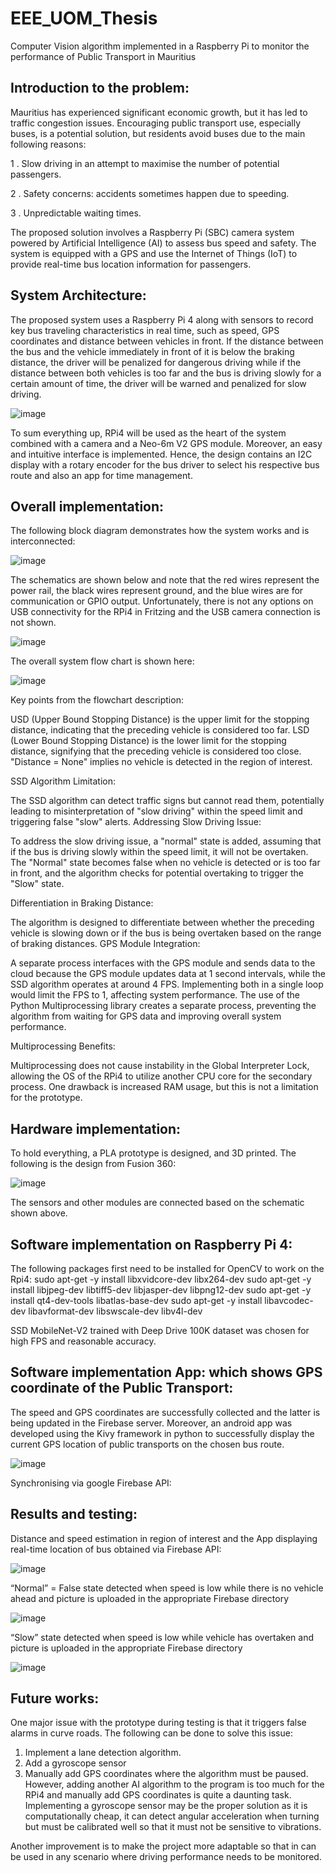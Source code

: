 # EEE_UOM_Thesis
Computer Vision algorithm implemented in a Raspberry Pi to monitor the performance of Public Transport in Mauritius


## Introduction to the problem:

Mauritius has experienced significant economic growth, but it has led to traffic congestion issues. Encouraging public transport use, especially buses, is a potential solution, but residents avoid buses due to the main following reasons:

1 . Slow driving in an attempt to maximise the number of potential passengers.

2 . Safety concerns: accidents sometimes happen due to speeding.

3 . Unpredictable waiting times.

The proposed solution involves a Raspberry Pi (SBC) camera system powered by Artificial Intelligence (AI) to assess bus speed and safety. The system is equipped with a GPS and use the Internet of Things (IoT) to provide real-time bus location information for passengers.


## System Architecture:

The proposed system uses a Raspberry Pi 4 along with sensors to record key bus traveling characteristics in real time, such as speed, GPS coordinates and distance between vehicles in front. If the distance between the bus and the vehicle immediately in front of it is below the braking  distance, the driver will be penalized for dangerous driving while if the distance between both vehicles is too far and the bus is driving slowly for a certain amount of time, the driver will be warned and penalized for slow driving.


![image](https://github.com/Mouneerm/EEE_UOM_Thesis/assets/45911394/a2effaf6-d5a6-4f96-8852-f0f88160429c)


To sum everything up, RPi4 will be used as the heart of the system combined with a camera and a Neo-6m V2 GPS module. Moreover, an easy and intuitive interface is implemented. Hence, the design contains an I2C display with a rotary encoder for the bus driver to select his respective bus route and also an app for time management.


## Overall implementation:

The following block diagram demonstrates how the system works and is 
interconnected:

![image](https://github.com/Mouneerm/EEE_UOM_Thesis/assets/45911394/04373084-a6b6-4068-8e0a-47929abc1534)


The schematics are shown below and note that the red wires represent the power rail, the black wires represent ground, and the blue wires are for communication or GPIO output. Unfortunately, there is not any options on USB connectivity for the RPi4 in Fritzing and the USB camera connection is not shown.

![image](https://github.com/Mouneerm/EEE_UOM_Thesis/assets/45911394/e93df27b-8196-4bea-b331-dfdb0c0aff62)

The overall system flow chart is shown here:

![image](https://github.com/Mouneerm/EEE_UOM_Thesis/assets/45911394/d61e5c7e-8fd5-4570-90ac-fd0de8b7b971)


Key points from the flowchart description:

USD (Upper Bound Stopping Distance) is the upper limit for the stopping distance, indicating that the preceding vehicle is considered too far.
LSD (Lower Bound Stopping Distance) is the lower limit for the stopping distance, signifying that the preceding vehicle is considered too close.
"Distance = None" implies no vehicle is detected in the region of interest.

SSD Algorithm Limitation:

The SSD algorithm can detect traffic signs but cannot read them, potentially leading to misinterpretation of "slow driving" within the speed limit and triggering false "slow" alerts.
Addressing Slow Driving Issue:

To address the slow driving issue, a "normal" state is added, assuming that if the bus is driving slowly within the speed limit, it will not be overtaken.
The "Normal" state becomes false when no vehicle is detected or is too far in front, and the algorithm checks for potential overtaking to trigger the "Slow" state.

Differentiation in Braking Distance:

The algorithm is designed to differentiate between whether the preceding vehicle is slowing down or if the bus is being overtaken based on the range of braking distances.
GPS Module Integration:

A separate process interfaces with the GPS module and sends data to the cloud because the GPS module updates data at 1 second intervals, while the SSD algorithm operates at around 4 FPS.
Implementing both in a single loop would limit the FPS to 1, affecting system performance.
The use of the Python Multiprocessing library creates a separate process, preventing the algorithm from waiting for GPS data and improving overall system performance.

Multiprocessing Benefits:

Multiprocessing does not cause instability in the Global Interpreter Lock, allowing the OS of the RPi4 to utilize another CPU core for the secondary process.
One drawback is increased RAM usage, but this is not a limitation for the prototype.

## Hardware implementation:

To hold everything, a PLA prototype is designed, and 3D printed. The following is the design from Fusion 360:

![image](https://github.com/Mouneerm/EEE_UOM_Thesis/assets/45911394/57dd955d-d740-4018-8f1b-5e5063e1c0e1)

The sensors and other modules are connected based on the schematic shown above.

## Software implementation on Raspberry Pi 4:

The following packages first need to be installed for OpenCV to work on the Rpi4:
sudo apt-get -y install libxvidcore-dev libx264-dev
sudo apt-get -y install libjpeg-dev libtiff5-dev libjasper-dev libpng12-dev
sudo apt-get -y install qt4-dev-tools libatlas-base-dev
sudo apt-get -y install libavcodec-dev libavformat-dev libswscale-dev libv4l-dev

SSD MobileNet-V2 trained with Deep Drive 100K dataset was chosen for high FPS and reasonable accuracy.

## Software implementation App: which shows GPS coordinate of the Public Transport:

The speed and GPS coordinates are successfully collected and the latter is 
being updated in the Firebase server. Moreover, an android app was developed using the Kivy framework in python to 
successfully display the current GPS location of public transports on the chosen bus route.


![image](https://github.com/Mouneerm/EEE_UOM_Thesis/assets/45911394/dea7edb4-6e2a-463d-8b1e-998321e72684)

Synchronising via google Firebase API:



## Results and testing:

Distance and speed estimation in region of interest and the App displaying real-time location of bus obtained via Firebase API:

![image](https://github.com/Mouneerm/EEE_UOM_Thesis/assets/45911394/b859d50b-fc47-4cc6-81de-d53bb7fbe3eb)

“Normal” = False state detected when speed is low while there is no vehicle ahead and picture is uploaded in the appropriate Firebase directory

![image](https://github.com/Mouneerm/EEE_UOM_Thesis/assets/45911394/2cb200a8-a48c-427a-a3bf-15f967c5af30)

“Slow” state detected when speed is low while vehicle has overtaken and picture is uploaded in the appropriate Firebase directory

![image](https://github.com/Mouneerm/EEE_UOM_Thesis/assets/45911394/c8d794b8-a244-4919-a261-e948eaf3460e)


## Future works:
One major issue with the prototype during testing is that it triggers false alarms in curve roads. The following can be done to solve this issue:
1.	Implement a lane detection algorithm.
2.	Add a gyroscope sensor
3.	Manually add GPS coordinates where the algorithm must be paused.
However, adding another AI algorithm to the program is too much for the RPi4 and manually add GPS coordinates is quite a daunting task. Implementing a gyroscope sensor may be the proper solution as it is computationally cheap, it can detect angular acceleration when turning but must be calibrated well so that it must not be sensitive to vibrations.

Another improvement is to make the project more adaptable so that in can be used in any scenario where driving performance needs to be monitored.


